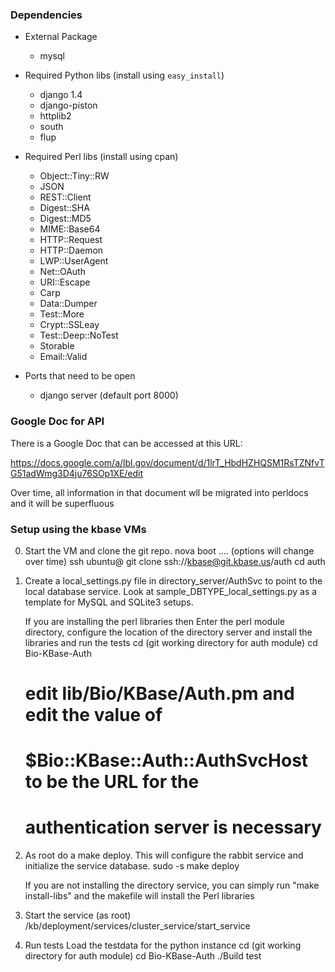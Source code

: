 ### Dependencies

* External Package
    * mysql

* Required Python libs (install using `easy_install`)
    * django 1.4
    * django-piston
    * httplib2
    * south
    * flup

* Required Perl libs (install using cpan)
    * Object::Tiny::RW
    * JSON
    * REST::Client
    * Digest::SHA
    * Digest::MD5
    * MIME::Base64
    * HTTP::Request
    * HTTP::Daemon
    * LWP::UserAgent
    * Net::OAuth
    * URI::Escape
    * Carp
    * Data::Dumper
    * Test::More
    * Crypt::SSLeay
    * Test::Deep::NoTest
    * Storable
    * Email::Valid

* Ports that need to be open
    * django server (default port 8000)

### Google Doc for API

   There is a Google Doc that can be accessed at this URL:

https://docs.google.com/a/lbl.gov/document/d/1lrT_HbdHZHQSM1RsTZNfvTG51adWmg3D4ju76SOp1XE/edit

   Over time, all information in that document wll be migrated into perldocs and it will be superfluous

### Setup using the kbase VMs

0.  Start the VM and clone the git repo.
    nova boot .... (options will change over time)
    ssh ubuntu@<vm host>
    git clone ssh://kbase@git.kbase.us/auth
    cd auth

1.  Create a local_settings.py file in directory_server/AuthSvc to point to the local database service.
    Look at sample_DBTYPE_local_settings.py as a template for MySQL and SQLite3 setups.

    If you are installing the perl libraries then
    Enter the perl module directory, configure the location of the
    directory server and install the libraries and run the tests
      cd (git working directory for auth module)
      cd Bio-KBase-Auth
      # edit lib/Bio/KBase/Auth.pm and edit the value of
      # $Bio::KBase::Auth::AuthSvcHost to be the URL for the
      # authentication server is necessary

2. As root do a make deploy.  This will configure the rabbit service and initialize the service database.
   sudo -s
   make deploy 

   If you are not installing the directory service, you can simply run "make install-libs" and the
   makefile will install the Perl libraries

3. Start the service (as root)
   /kb/deployment/services/cluster_service/start_service

4. Run tests
   Load the testdata for the python instance
      cd (git working directory for auth module)
      cd Bio-KBase-Auth
      ./Build test

      
